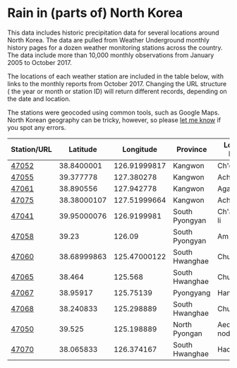 # Rain in (parts of) North Korea

This data includes historic precipitation data for several locations around North Korea. The data are pulled from Weather Underground monthly history pages for a dozen weather monitoring stations across the country. The data include more than 10,000 monthly observations from January 2005 to October 2017.

The locations of each weather station are included in the table below, with links to the monthly reports from October 2017. Changing the URL structure ( the year or month or station ID) will return different records, depending on the date and location.

The stations were geocoded using common tools, such as Google Maps. North Korean geography can be tricky, however, so please [let me know](mailto:mattstiles@gmail.com) if you spot any errors.

Station/URL | Latitude | Longitude | Province | Location Name | Agricultural Area
------------ | ------------- | ------------- | ------------- | ------------- | -------------
[47052](https://www.wunderground.com/history/wmo/47052/2017/10/01/MonthlyHistory.html) | 38.8400001 | 126.91999817 | Kangwon | Ch'ongyong | n
[47055](https://www.wunderground.com/history/wmo/47055/2017/10/01/MonthlyHistory.html) | 39.377778 | 127.380278 | Kangwon | Ach'igon-ni | n
[47061](https://www.wunderground.com/history/wmo/47061/2017/10/01/MonthlyHistory.html) | 38.890556 | 127.942778 | Kangwon | Agal-li | n
[47075](https://www.wunderground.com/history/wmo/47075/2017/10/01/MonthlyHistory.html) | 38.38000107 | 127.51999664 | Kangwon | Ach'im-ni | n
[47041](https://www.wunderground.com/history/wmo/47041/2017/10/01/MonthlyHistory.html) | 39.95000076 | 126.9199981 | South Pyongyan | Ch'anghyol-li | y
[47058](https://www.wunderground.com/history/wmo/47058/2017/10/01/MonthlyHistory.html) | 39.23 | 126.09 | South Pyongyan | Am-dong | y
[47060](https://www.wunderground.com/history/wmo/47060/2017/10/01/MonthlyHistory.html) | 38.68999863 | 125.47000122 | South Hwanghae | Chunggi-ri | y
[47065](https://www.wunderground.com/history/wmo/47065/2017/10/01/MonthlyHistory.html) | 38.464 | 125.568 | South Hwanghae | Chunggo | y
[47067](https://www.wunderground.com/history/wmo/47067/2017/10/01/MonthlyHistory.html) | 38.95917 | 125.75139 | Pyongyang | Han-ch'on | y
[47068](https://www.wunderground.com/history/wmo/47068/2017/10/01/MonthlyHistory.html) | 38.240833 | 125.298889 | South Hwanghae | Chunggisan | y
[47050](https://www.wunderground.com/history/wmo/47050/2017/10/01/MonthlyHistory.html) | 39.525 | 125.198889 | North Pyongan | Aedo-nodongjagu | y
[47070](https://www.wunderground.com/history/wmo/47070/2017/10/01/MonthlyHistory.html) | 38.065833 | 126.374167 | South Hwanghae | Hadongjin | y